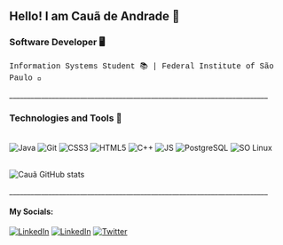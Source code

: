 ## Hello! I am Cauã de Andrade 👋

### Software Developer 🖥️
<p style = "font-family:courier,arial,helvetica;">Information Systems Student 📚 |  Federal Institute of São Paulo 🏫</p>
<p>_________________________________________________________________________</p>

### Technologies and Tools 🔧

<div style="display: inline_block"></br>
    <img align="center" alt="Java" src="https://img.shields.io/badge/Java-ED8B00?style=for-the-badge&logo=java&logoColor=white"/>
    <img align="center" alt="Git" src="https://img.shields.io/badge/Git-E34F26?style=for-the-badge&logo=git&logoColor=white"/>
    <img align="center" alt="CSS3" src="https://img.shields.io/badge/CSS3-1572B6?style=for-the-badge&logo=css3&logoColor=white"/>
    <img align="center" alt="HTML5" src="https://img.shields.io/badge/HTML5-E34F26?style=for-the-badge&logo=html5&logoColor=white"/>
    <img align="center" alt="C++" src="https://img.shields.io/badge/C%2B%2B-00599C?style=for-the-badge&logo=c%2B%2B&logoColor=white"/>
    <img align="center" alt="JS" src="https://img.shields.io/badge/JavaScript-F7DF1E?style=for-the-badge&logo=javascript&logoColor=black"/>
    <img align="center" alt="PostgreSQL" src="https://img.shields.io/badge/PostgreSQL-316192?style=for-the-badge&logo=postgresql&logoColor=white"/>
    <img align="center" alt="SO Linux" src="https://img.shields.io/badge/Linux-E34F26?style=for-the-badge&logo=linux&logoColor=white"/>
</div>
</br>

![Cauã GitHub stats](https://github-readme-stats.vercel.app/api?username=caua075&show_icons=true&theme=dark)

<p>_________________________________________________________________________</p>

#### My Socials:

[![LinkedIn](https://img.shields.io/badge/GitHub-100000?style=for-the-badge&logo=github&logoColor=white)](https://github.com/caua075)
[![LinkedIn](https://img.shields.io/badge/LinkedIn-0077B5?style=for-the-badge&logo=linkedin&logoColor=white)](https://www.linkedin.com/in/cau%C3%A3-de-andrade-998431236/)
[![Twitter](https://img.shields.io/badge/Gmail-D14836?style=for-the-badge&logo=gmail&logoColor=white)](mailto:caua.andradeg07@gmail.com)
